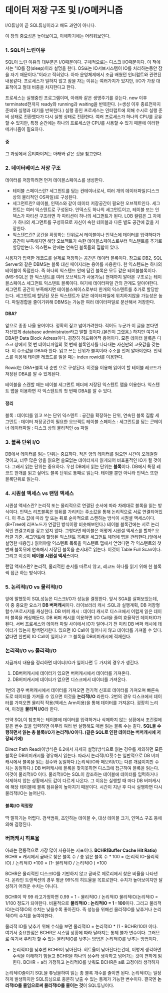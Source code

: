 
# 데이터 저장 구조 및 I/O메커니즘
I/O튜닝이 곧 SQL튜닝이라고 해도 과언이 아니다.

이 장의 중요성은 높아보이고, 이해하기에는 어려워보인다.

### 1. SQL이 느린이유
SQL이 느린 이유의 대부분은 I/O때문이다. 구체적으로는 디스크 I/O때문이다.
이 책에서는 "IO를 잠(sleep)이라 설명을 한다. OS또는 IO서브시스템이 IO를 처리하는동안 잠을 자기 때문이다."이라고 적혀있다.
아마 운영체제에서 조금 배웠던 인터럽트와 관련된 내용같다.
프로세스가 일하지 않고 잠을 자는 이유는 여러가지가 있지만, I/O가 가장 대표적이고 절대 비중을 차지한다고 한다.

프로세스는 실행중인 프로그램이며, 아래와 같은 생명주기를 갖는다.
 new 이후 terminated전까지 ready와 running과 waiting을 반복한다. 
 (=생성 이후 종료전까지 준비와 실행과 대기를 반복한다.)
실행 중인 프로세스는 인터럽트에 의해 수시로 실행 준비 상태로 전환했다가 다시 실행 상태로 전환한다. 여러 프로세스가 하나의 CPU를 공유할 수 있지만, 특정 순간에는 하나의 프로세스만 CPU를 사용할 수 있기 때문에 이러한 메커니즘이 필요하다.

#### 중

그 과정에서 옵티마이저는 아래와 같은 것을 참고한다.

### 2. 데이터베이스 저장 구조
데이터를 저장하려면 먼저 테이블스페이스를 생성한다.
* 테이블 스페이스란? 세그먼트를 담는 컨테이너로서, 여러 개의 데이터파일(디스크 상의 물리적인 OS파일)로 구성된다.
* 세그먼트란? 테이블, 인덱스와 같이 데이터 저장공간이 필요한 오브젝트인다. 세그먼트는 여러 익스텐트로 구성된다. 인덱스도 하나의 세그먼트이고, 테이블 또는 인덱스가 파티션 구조라면 각 파티션이 하나의 세그먼트가 된다. LOB 컬럼은 그 자체가 하나의 세그먼트를 구성하므로 자신이 속한 테이블과 다른 별도 공간에 값을 저장한다.
* 익스텐드란? 공간을 확장하는 단위로서 테이블이나 인덱스에 데이터를 입력하다가 공간이 부족해지면 해당 오브젝트가 속한 테이블스페이스로부터 익스텐트를 추가로 할당받는다. 익스텐드 안에는 연속된 블록들의 집합이 있다.

사용자가 입력한 레코드를 실제로 저장하는 공간은 데이터 블록이다. 참고로 DB2, SQL Server와 같은 DBMS는 블록 대신 페이지라는 용어를 사용한다.
한 익스텐드는 하나의 테이블이 독점한다. 즉 하나의 익스텐드 안에 담긴 블록은 모두 같은 테이블블록이다. (MS-SQL은 한 익스텐트를 여러 오브젝트가 사용가능)
현재까지 알아본 구조로는 테이블스페이스 세그먼트 익스텐트 블록이다. 여기에 데이터파일 간의 관계도 알아야한다.
세그먼트 공간이 부족해지면 테이블스페이스로부터 한개의 익스텐트를 추가로 할당받는다. 세그먼트에 할당된 모든 익스텐트가 같은 데이터파일에 위치하지않을 가능성은 높다. 파일경합을 줄이기위해 DBMS는 가능한 여러 데이터파일로 분산해서 저장한다. 

#### DBA?
앞으로 종종 나올 용어이다. 정확히 짚고 넘어가려한다. 적어도 누군가 이 글을 본다면 자신있게 database administrator라고 말할 것이다.(본인이 그랬음.) 하지만 여기서 DBA란 Data Block Adress이다. 굉장히 하드웨어적 용어이다. 모든 데이터 블록은 디스크 상에서 몇 번 데이터파일의 몇 번째 블록인지를 나타내는 자신만의 고윳값을 갖는다. 이 주소값을 DBA라 한다. 읽고 쓰는 단위가 블록이라 주소를 먼저 알아야한다. 인덱스를 이용해 테이블 레코드를 읽을 때는 index rowid를 이용한다. 

Rowid는 DBA+블록 내 순번 으로 구성된다. 이것을 이용해 읽어야 할 테이블 레코드가 저장된 DBA를 알 수 있게된다.
 
테이블을 스캔할 때는 테이블 세그먼트 헤더에 저장된 익스텐트 맵을 이용한다. 익스텐트 맵을 이용하면 각 익스텐트의 첫 번째 DBA를 알 수 있다.

#### 정리
블록 : 데이터를 읽고 쓰는 단위
익스텐트 : 공간을 확장하는 단위, 연속된 블록 집합
세그먼트 : 데이터 저장공간이 필요한 오브젝트
테이블 스페이스 : 세그먼트를 담는 콘테이너
데이터파일 : 디스크 상의 물리적인 os 파일


### 3. 블록 단위 I/O
 DB에서 데이터를 읽는 단위는 중요하다. 적은 양의 데이터를 읽으면 시간이 오래걸릴 것이고, 너무 많은 양을 읽으면 쓸모없는 데이터까지 읽게되어 비효율적인 IO가 될 것이다. 그래서 읽는 단위는 중요하다. 우선 DB에서 읽는 단위는 **블록**이다. 
 DB에서 특정 레코드 한개를 읽고 싶어도 블록 단위로 통째로 읽는다. 
 테이블 뿐만 아니라 인덱스 또한 블록단위로 읽는다.
 
### 4. 시퀀셜 액세스 vs  랜덤 액세스
시퀀셜 액세스란?
논리적 또는 물리적으로 연결된 순서에 따라 차례대로 블록을 읽는 방식이다. 
인덱스 리프블록은 앞뒤를 가리키는 주소값을 통해 논리적으로 서로 연결되어있다. 이 주소 값에 따라 앞 또는 뒤로 순차적으로 스캔하는 방식이 시퀀셜 액세스이다. 
(B+Tree에 리프노드가 연결된 방식이랑 비슷해보인다.)
테이블 블록간에는 서로 논리적인 연결고리를 갖고 있지 않다. 그렇다면 테이블은 어떻게 시퀀셜 액세스를 할까?
오라클 기준. 세그먼트에 할당된 익스텐트 목록을 세그먼트 헤더에 맵을 관리한다.(앞에서 설명한 내용임.) 읽어야할 익스텐트 목록을 익스텐트 맵에서 얻었다면 각 익스텐트의 첫번째 블록뒤에 연속해서 저장된 블록을 순서대로 읽는다. 이것이 Table Full Scan이다. 그리고 이것이  **테이블 시퀀셜 액세스**이다. 

랜덤 액세스란?
논리적, 물리적인 순서를 따르지 않고, 레코드 하나를 읽기 위해 한 블록씩 접근 하는 방식이다. 

### 5. 논리적I/O vs 물리적I/O
앞에 말했듯이 SQL성능은 디스크I/O가 성능을 결정한다. 
앞서 SGA를 살펴보았는데, 이 중 중요한 요소가 **DB 버퍼캐시**이다. 
라이브러리 캐시 :SQL과 실행계획, DB 저장형 함수/프로시저를 캐싱한다.
DB 버퍼 캐시 : 데이터 캐시로 디스크에서 어렵게 읽은 데이터 블록을 캐싱해둔다.
DB 버퍼 캐시를 이용하면 I/O Call을 줄여 효율적인 데이터IO가 된다.
서버 프로세스와 데이터 파일 사이에서 IO가 일어나기 전 미리 DB 버퍼 캐시에 데이터가 있는지 탐색먼저한다. 있으면 IO Call이 일어나지 않고 데이터를 가져올 수 있다. 없다면 한번의 IO Call이 일어나고 그 블록을 DB버퍼캐시에 적재한다.

### 논리적I/O vs 물리적I/O 
지금까지 내용을 정리하면 데이터I/O가 일어나면 두 가지의 경우가 생긴다.
1. DB버퍼캐시에 데이터가 있으면 버퍼캐시에서 데이터를 가져온다.
2. DB버퍼캐시에 데이터가 없으면 디스크에서 데이터를 가져온다.

1번의 경우 버퍼캐시에서 데이터를 가져오면 전기적 신호로 데이터를 가져오며 빠른속도로 데이터를 가져올 수 있으면 이것을 **논리적I/O** 라한다.
2번의 경우 디스크에서 데이터를 가져오면 물리적 작용(액세스 Arm이용)을 통해 데이터를 가져온다. 굉장히 느리며, 이것을 **물리적 I/O**라 한다.

만약 SQL이 참조하는 테이블에 데이터를 입력하거나 삭제하지 않는 상황에서 조건절에 같은 변수 값을 입력하면 아무리 여러 번 실행해도 매번 읽는 블록 수는 같다. **SQL을 수행하면서 읽는 총 블록I/O가 논리적I/O이다. (같은 SQL로 인한 데이터는 버퍼캐시에 저장되기에)**

Direct Path Read(이방식은 6.2에서 자세히 설명)방식으로 읽는 경우를 제외하면 모든 블록은 DB버퍼캐시를 경유해서 읽는다. 따라서 논리적I/O횟수는 일반적으로 DB 버퍼캐시에서 블록을 읽는 횟수와 동일하다.(논리적I/O와 메모리I/O는 다른 개념이지만 수치는 동일하다.)
DB 버퍼캐시에 블록을 찾지못하면 디스크에 접근하여 블록을 읽는다. 이것이 물리적I/O 이다.
물리적I/O는 SQL이 참조하는 테이블에 데이터를 입력하거나 삭제하지 않는 상황에서도 값이 다르게 나온다. 그 이유는 실행할 때 마다 DB 버퍼캐시에 해당 테이블에 블록 점유율이 높아지기 때문이다. 시간이 지난 후 다시 실행하면 다시 물리적I/O는 늘어난다.

#### 블록I/O 적정량
딱 말하기는 어렵다. 검색범위, 조인하는 테이블 수, 대상 테이블 크기, 인덱스 구조 등에 의해 결정된다.


### 버퍼캐시 히트율
아래는 전통적으로 가장 많이 사용하는 지표이다.
**BCHR(Buffer Cache Hit Ratio)**
BCHR = 캐시에서 곧바로 찾은 블록 수 / 총 읽은 블록 수 * 100
= (논리적 IO-물리적IO) / 논리적IO *100
= (1- 물리적IO / 논리적IO ) *100

BCHR은 물리적인 디스크IO를 기반하지 않고 곧바로 메로리에서 찾은 비율을 나타낸다.
온라인 트랜잭션의 경우 평균 99%의 히트율을 목표로한다.  수치가 높아보이지만 달성하기 어려운 수치는 아니다. 

BCHR이 약 99 라고가정하면
0.99 = 1 - 물리적IO / 논리적IO
물리적IO/논리적IO = 1/100 정도가 되야한다.
비율적으로 
**물리적IO : 논리적IO = 1 : 100**이다.
그리고 물리적IO/논리적IO의 수치는 낮을수록 좋아진다.
즉 성능을 위해선 물리적IO를 낮추거나 논리적IO의 수치를 높여야한다. 

물리적 IO를 낮추기 위해 수식을 보면
물리적IO = 논리적IO * (1 - BCHR/100) 이다. 여기서 중요한점은 BCHR은 시스템 상황에 따라 달라지는 통제 불가 변수이다. 그러므로 여기서 우리가 할 수 있는 물리적IO를 낮추는 방법은 논리적IO를 낮추는 방법이다.
* 논리적IO를 낮추면 BCHR이 낮아진다. 히트율이 낮아진다는건데, 이렇게 생각하면 수식을 이해하기 힘들고 BCHR을 하나의 상수라 생각하고 넘어가는 것이 편하게 읽힌다. BCHR = a라 가정하고 논리적IO를 낮춰도 BCHR은 a로 고정이라 생각하자

논리적IO줄이기
SQL을 튜닝을하여 읽는 총 블록 개수를 줄이면 된다. 논리적IO는 일정하게 발생하지만 SQL튜닝으로 충분히 낮출 수 있는 통제가 가능한 변수이다. 결국엔 **논리적IO를 줄임으로써 물리적IO를 줄이는 것**이 SQL튜닝이다.
